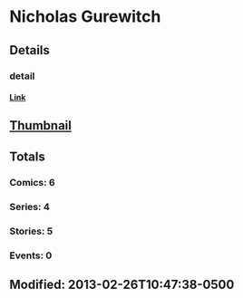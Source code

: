 # Nicholas  Gurewitch 
## Details
### detail
#### [Link](http://marvel.com/comics/creators/9183/nicholas_gurewitch?utm_campaign=apiRef&utm_source=225578a89fc76f3d20fbffda5d17a88d)
## [Thumbnail](http://i.annihil.us/u/prod/marvel/i/mg/1/20/4bb3bba51fc0b.jpg)
## Totals
### Comics: 6
### Series: 4
### Stories: 5
### Events: 0
## Modified: 2013-02-26T10:47:38-0500